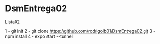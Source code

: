 # DsmEntrega02
Lista02

1 - git init
2 - git clone https://github.com/rodrigolb01/DsmEntrega02.git
3 - npm install
4 - expo start --tunnel

